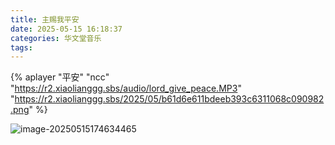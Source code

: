 ```yaml
---
title: 主赐我平安
date: 2025-05-15 16:18:37
categories: 华文堂音乐
tags:
---
```





{% aplayer  "平安"  "ncc"  "https://r2.xiaolianggg.sbs/audio/lord_give_peace.MP3"  "https://r2.xiaolianggg.sbs/2025/05/b61d6e611bdeeb393c6311068c090982.png" %}

![image-20250515174634465](https://r2.xiaolianggg.sbs/2025/05/fba19a60d17a8516c31642c2b9303382.png)




